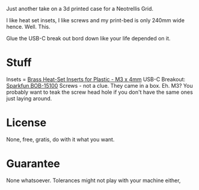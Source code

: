 Just another take on a 3d printed case for a Neotrellis Grid.

I like heat set insets, I like screws and my print-bed is only 240mm wide hence. Well. This.

Glue the USB-C break out bord down like your life depended on it.

# Stuff
Insets = [Brass Heat-Set Inserts for Plastic - M3 x 4mm](https://www.adafruit.com/product/4255)
USB-C Breakout: [Sparkfun BOB-15100](https://www.sparkfun.com/products/15100)
Screws - not a clue. They came in a box. Eh. M3? You probably want to teak the screw head hole if you don't have the same ones just laying around.

# License
None, free, gratis, do with it what you want.

# Guarantee
None whatsoever. Tolerances might not play with your machine either,